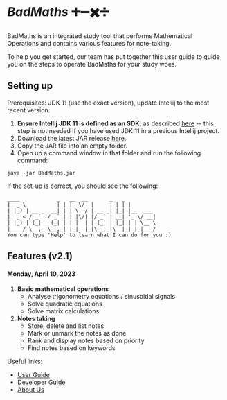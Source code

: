 # _BadMaths_ ➕➖✖️➗

BadMaths is an integrated study tool that performs Mathematical Operations and contains various features for note-taking.

To help you get started, our team has put together this user guide to guide you on the steps to operate BadMaths for your study woes.

## Setting up

Prerequisites: JDK 11 (use the exact version), update Intellij to the most recent version.

1. **Ensure Intellij JDK 11 is defined as an SDK**, as described [here](https://www.jetbrains.com/help/idea/sdk.html#set-up-jdk) -- this step is not needed if you have used JDK 11 in a previous Intellij project.
2. Download the latest JAR release [here](https://github.com/AY2223S2-CS2113-F10-2/tp/releases).
3. Copy the JAR file into an empty folder.
4. Open up a command window in that folder and run the following command:
```
java -jar BadMaths.jar
```
If the set-up is correct, you should see the following:
```
____            _   __  __       _   _
|  _ \          | | |  \/  |     | | | |
| |_) | __ _  __| | | \  / | __ _| |_| |__  ___
|  _ < / _` |/ _` | | |\/| |/ _` | __| '_ \/ __|
| |_) | (_| | (_| | | |  | | (_| | |_| | | \__ \
|____/ \__,_|\__,_| |_|  |_|\__,_|\__|_| |_|___/
You can type 'Help' to learn what I can do for you :)
```

## Features (v2.1)
#### Monday, April 10, 2023

1. **Basic mathematical operations**
   - Analyse trigonometry equations / sinusoidal signals
   - Solve quadratic equations
   - Solve matrix calculations
2. **Notes taking**
   - Store, delete and list notes
   - Mark or unmark the notes as done
   - Rank and display notes based on priority
   - Find notes based on keywords


Useful links:
* [User Guide](UserGuide.md)
* [Developer Guide](DeveloperGuide.md)
* [About Us](AboutUs.md)

